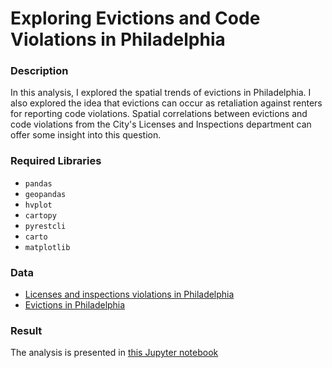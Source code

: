 
# Exploring Evictions and Code Violations in Philadelphia

### Description
In this analysis, I explored the spatial trends of evictions in Philadelphia. I also explored the idea that evictions can occur as retaliation against renters for reporting code violations. Spatial correlations between evictions and code violations from the City's Licenses and Inspections department can offer some insight into this question.

### Required Libraries
- `pandas`
- `geopandas`
- `hvplot`
- `cartopy`
- `pyrestcli`
- `carto`
- `matplotlib`

### Data
- [Licenses and inspections violations in Philadelphia](https://www.opendataphilly.org/dataset/licenses-and-inspections-violations)
- [Evictions in Philadelphia](https://eviction-lab-data-downloads.s3.amazonaws.com/PA/tracts.geojson)

### Result
The analysis is presented in [this Jupyter notebook](https://github.com/makwingchi/Evictions-and-Code-Violations-in-Philadelphia/blob/master/notebook.ipynb)
